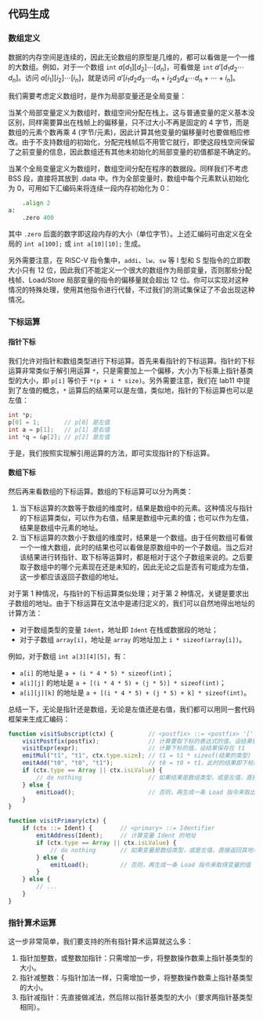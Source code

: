 ## 代码生成

### 数组定义

数据的内存空间是连续的，因此无论数组的原型是几维的，都可以看做是一个一维的大数组。例如，对于一个数组 $\mathtt{int}~a[d_1][d_2]\cdots[d_n]$，可看做是 $\mathtt{int}~a'[d_1d_2\cdots d_n]$。访问 $a[i_1][i_2]\cdots[i_n]$，就是访问 $a'[i_1d_2d_3\cdots d_n + i_2d_3d_4\cdots d_n + \cdots + i_n]$。

我们需要考虑定义数组时，是作为局部变量还是全局变量：

当某个局部变量定义为数组时，数组空间分配在栈上。这与普通变量的定义基本没区别，同样需要算出在栈帧上的偏移量，只不过大小不再是固定的 4 字节，而是数组的元素个数再乘 4 (字节/元素)，因此计算其他变量的偏移量时也要做相应修改。由于不支持数组的初始化，分配完栈帧后不用管它就行，即使这段栈空间保留了之前变量的信息，因此数组还有其他未初始化的局部变量的初值都是不确定的。

当某个全局变量定义为数组时，数组空间分配在程序的数据段。同样我们不考虑 BSS 段，直接将其放到 .data 中。作为全部变量时，数组中每个元素默认初始化为 0，可用如下汇编码来将连续一段内存初始化为 0：

```asm
    .align 2
a:
    .zero 400
```

其中 `.zero` 后面的数字即这段内存的大小（单位字节）。上述汇编码可由定义在全局的 `int a[100];` 或 `int a[10][10];` 生成。

另外需要注意，在 RISC-V 指令集中，`addi`、`lw`、`sw` 等 I 型和 S 型指令的立即数大小只有 12 位，因此我们不能定义一个很大的数组作为局部变量，否则那些分配栈帧、Load/Store 局部变量的指令的偏移量就会超出 12 位。你可以实现对这种情况的特殊处理，使用其他指令进行代替，不过我们的测试集保证了不会出现这种情况。

### 下标运算

#### 指针下标

我们允许对指针和数组类型进行下标运算。首先来看指针的下标运算。指针的下标运算非常类似于解引用运算 `*`，只是需要加上一个偏移，大小为下标乘上指针基类型的大小，即 `p[i]` 等价于 `*(p + i * size)`。另外需要注意，我们在 lab11 中提到了左值的概念，`*` 运算后的结果可以是左值，类似地，指针的下标运算也可以是左值：

```c
int *p;
p[0] = 1;       // p[0] 是左值
int a = p[1];   // p[1] 是右值
int *q = &p[2]; // p[2] 是左值
```

于是，我们按照实现解引用运算的方法，即可实现指针的下标运算。

#### 数组下标

然后再来看数组的下标运算。数组的下标运算可以分为两类：

1. 当下标运算的次数等于数组的维度时，结果是数组中的元素。这种情况与指针的下标运算类似，可以作为右值，结果是数组中元素的值；也可以作为左值，结果是数组中元素的地址。
2. 当下标运算的次数小于数组的维度时，结果是一个数组。由于任何数组可看做一个一维大数组，此时的结果也可以看做是原数组中的一个子数组。当之后对该结果进行转指针、取下标等运算时，都是相对于这个子数组来说的。之后要取子数组中的哪个元素现在还是未知的，因此无论之后是否有可能成为左值，这一步都应该返回子数组的地址。

对于第 1 种情况，与指针的下标运算类似处理；对于第 2 种情况，关键是要求出子数组的地址。由于下标运算在文法中是递归定义的，我们可以自然地得出地址的计算方法：

* 对于数组类型的变量 `Ident`，地址即 `Ident` 在栈或数据段的地址；
* 对于子数组 `array[i]`，地址是 `array` 的地址加上 `i * sizeof(array[i])`。

例如，对于数组 `int a[3][4][5]`，有：

* `a[i]` 的地址是 `a + (i * 4 * 5) * sizeof(int)`；
* `a[i][j]` 的地址是 `a + [(i * 4 * 5) + (j * 5)] * sizeof(int)`；
* `a[i][j][k]` 的地址是 `a + [(i * 4 * 5) + (j * 5) + k] * sizeof(int)`。

总结一下，无论是指针还是数组，无论是左值还是右值，我们都可以用同一套代码框架来生成汇编码：

```js
function visitSubscript(ctx) {          // <postfix> ::= <postfix> '[' expr ']'
    visitPostfix(postfix);              // 计算要取下标的表达式的值，设结果保存在 t0
    visitExpr(expr);                    // 计算下标的值，设结果保存在 t1
    emitMul("t1", "t1", ctx.type.size); // t1 = t1 * sizeof(结果的类型)
    emitAdd("t0", "t0", "t1");          // t0 = t0 + t1，此时的结果即下标运算后子数组或元素的地址
    if (ctx.type == Array || ctx.isLValue) {
        // do nothing                   // 如果结果是数组类型，或是左值，直接返回其地址
    } else {
        emitLoad();                     // 否则，再生成一条 Load 指令来取出该地址中保存的值
    }
}

function visitPrimary(ctx) {
    if (ctx ::= Ident) {        // <primary> ::= Identifier
        emitAddress(Ident);     // 计算变量 Ident 的地址
        if (ctx.type == Array || ctx.isLValue) {
            // do nothing       // 如果变量是数组类型，或是左值，直接返回其地址
        } else {
            emitLoad();         // 否则，再生成一条 Load 指令来取得变量的值
        }
    } else {
        // ...
    }
}
```

### 指针算术运算

这一步非常简单，我们要支持的所有指针算术运算就这么多：

1. 指针加整数，或整数加指针：只需增加一步，将整数操作数乘上指针基类型的大小。
2. 指针减整数：与指针加法一样，只需增加一步，将整数操作数乘上指针基类型的大小。
3. 指针减指针：先直接做减法，然后除以指针基类型的大小（要求两指针基类型相同）。
